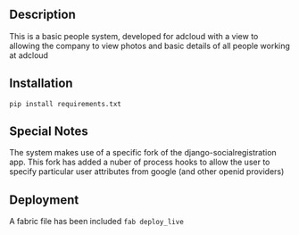 Description
--------------------
This is a basic people system, developed for adcloud with a view
to allowing the company to view photos and basic details of all people
working at adcloud


Installation
--------------------
`pip install requirements.txt`


Special Notes
--------------------
The system makes use of a specific fork of the django-socialregistration 
app. This fork has added a nuber of process hooks to allow the user
to specify particular user attributes from google (and other openid providers)


Deployment
--------------------
A fabric file has been included
`fab deploy_live`
